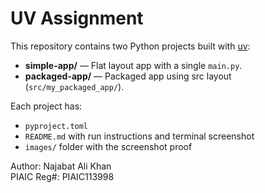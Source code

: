 # UV Assignment

This repository contains two Python projects built with [uv](https://docs.astral.sh/uv/):

- **simple-app/** — Flat layout app with a single `main.py`.
- **packaged-app/** — Packaged app using src layout (`src/my_packaged_app/`).

Each project has:
- `pyproject.toml`
- `README.md` with run instructions and terminal screenshot
- `images/` folder with the screenshot proof

Author: Najabat Ali Khan  
PIAIC Reg#: PIAIC113998
